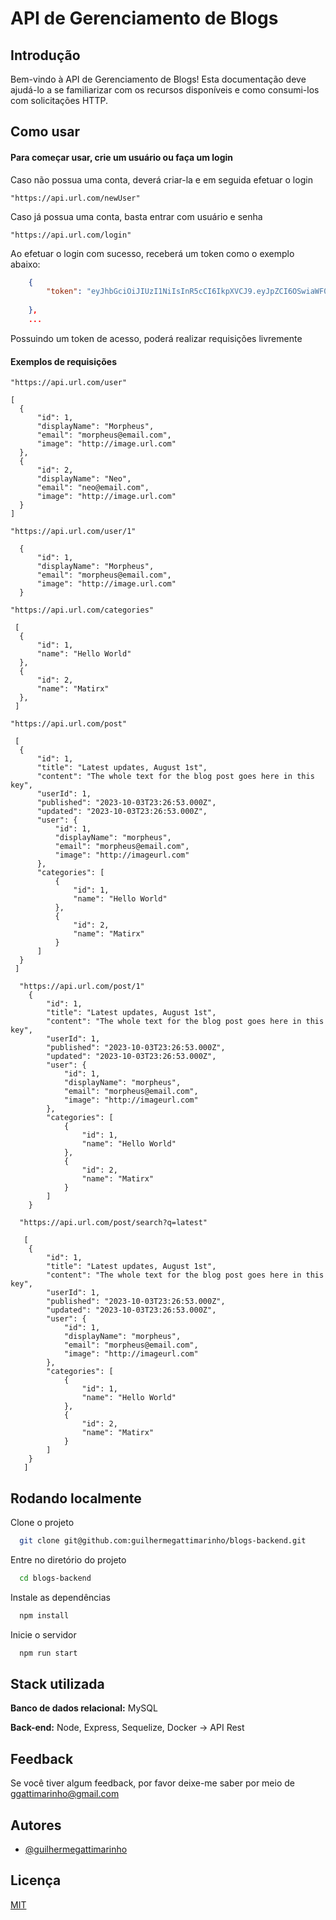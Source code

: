 
# API de Gerenciamento de Blogs






## Introdução
Bem-vindo à API de Gerenciamento de Blogs! Esta documentação deve ajudá-lo a se familiarizar com os recursos disponíveis e como consumi-los com solicitações HTTP.


## Como usar

  #### Para começar usar, crie um usuário ou faça um login
  Caso não possua uma conta, deverá criar-la e em seguida efetuar o login
   ```
  "https://api.url.com/newUser"
  ```
  Caso já possua uma conta, basta entrar com usuário e senha
  ```
  "https://api.url.com/login"
  ```
  Ao efetuar o login com sucesso, receberá um token como o exemplo abaixo:
  ```json
      {
          "token": "eyJhbGciOiJIUzI1NiIsInR5cCI6IkpXVCJ9.eyJpZCI6OSwiaWF0IjoxNjk2MzczNDMwLCJleHAiOjE2OTg5NjU0MzB9.B_NiIm-KkbvMQ1_IjQHFUJqn_TzIDbN1mhoK5sTlNVM"
          
      },
      ...
  ```
  Possuindo um token de acesso, poderá realizar requisições livremente

  #### Exemplos de requisições


  ```
  "https://api.url.com/user"

  [
    {
        "id": 1,
        "displayName": "Morpheus",
        "email": "morpheus@email.com",
        "image": "http://image.url.com"
    },
    {
        "id": 2,
        "displayName": "Neo",
        "email": "neo@email.com",
        "image": "http://image.url.com"
    }
]
  ```
  ```
  "https://api.url.com/user/1"

    {
        "id": 1,
        "displayName": "Morpheus",
        "email": "morpheus@email.com",
        "image": "http://image.url.com"
    }
  ```
  ```
  "https://api.url.com/categories"

   [
    {
        "id": 1,
        "name": "Hello World"
    },
    {
        "id": 2,
        "name": "Matirx"
    },
   ]
  ```
  ```
  "https://api.url.com/post"

   [
    {
        "id": 1,
        "title": "Latest updates, August 1st",
        "content": "The whole text for the blog post goes here in this key",
        "userId": 1,
        "published": "2023-10-03T23:26:53.000Z",
        "updated": "2023-10-03T23:26:53.000Z",
        "user": {
            "id": 1,
            "displayName": "morpheus",
            "email": "morpheus@email.com",
            "image": "http://imageurl.com"
        },
        "categories": [
            {
                "id": 1,
                "name": "Hello World"
            },
            {
                "id": 2,
                "name": "Matirx"
            }
        ]
    }
   ]
  ```
```
  "https://api.url.com/post/1"
    {
        "id": 1,
        "title": "Latest updates, August 1st",
        "content": "The whole text for the blog post goes here in this key",
        "userId": 1,
        "published": "2023-10-03T23:26:53.000Z",
        "updated": "2023-10-03T23:26:53.000Z",
        "user": {
            "id": 1,
            "displayName": "morpheus",
            "email": "morpheus@email.com",
            "image": "http://imageurl.com"
        },
        "categories": [
            {
                "id": 1,
                "name": "Hello World"
            },
            {
                "id": 2,
                "name": "Matirx"
            }
        ]
    }
  ```
```
  "https://api.url.com/post/search?q=latest"

   [
    {
        "id": 1,
        "title": "Latest updates, August 1st",
        "content": "The whole text for the blog post goes here in this key",
        "userId": 1,
        "published": "2023-10-03T23:26:53.000Z",
        "updated": "2023-10-03T23:26:53.000Z",
        "user": {
            "id": 1,
            "displayName": "morpheus",
            "email": "morpheus@email.com",
            "image": "http://imageurl.com"
        },
        "categories": [
            {
                "id": 1,
                "name": "Hello World"
            },
            {
                "id": 2,
                "name": "Matirx"
            }
        ]
    }
   ]
  ```

 


## Rodando localmente

Clone o projeto

```bash
  git clone git@github.com:guilhermegattimarinho/blogs-backend.git
```

Entre no diretório do projeto

```bash
  cd blogs-backend
```

Instale as dependências

```bash
  npm install
```

Inicie o servidor

```bash
  npm run start
```


## Stack utilizada

**Banco de dados relacional:** MySQL

**Back-end:** Node, Express, Sequelize, Docker ->  API Rest


## Feedback

Se você tiver algum feedback, por favor deixe-me saber por meio de ggattimarinho@gmail.com


## Autores

- [@guilhermegattimarinho](https://www.github.com/guilhermegattimarinho)


## Licença

[MIT](https://choosealicense.com/licenses/mit/)

